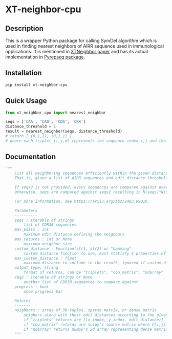 # XT-neighbor-cpu

## Description
This is a wrapper Python package for calling SymDel algorithm which is used in finding nearest neighbors of AIRR sequence used in immunological applications. It is mentioned in [XTNeighbor paper](https://arxiv.org/abs/2403.09010) and has its actual implementation in [Pyrepseq package](https://github.com/andim/pyrepseq).

## Installation
```bash
pip install xt-neighbor-cpu
```

## Quick Usage
```python
from xt_neighbor_cpu import nearest_neighbor

seqs = ['CAA', 'CAD', 'CDA', 'CKK']
distance_threshold = 1
result = nearest_neighbor(seqs, distance_threshold)
# return [ (0,1,1), (0,2,1) ]
# where each triplet (i,j,d) represents the sequence index i,j and their edit distance d.
```

## Documentation
```python
"""
    List all neighboring sequences efficiently within the given distance using SymDel algorithm.
    That is, given a list of AIRR sequences and edit distance threshold, find all pairs of sequences that have their edit distance smaller or equal to the threshold.

    If seqs2 is not provided, every sequences are compared against every other sequences resulting in N(seqs)**2 combinations.
    Otherwise, seqs are compared against seqs2 resulting in N(seqs)*N(seqs2) combinations.

    For more information, see https://arxiv.org/abs/2403.09010.

    Parameters
    ----------
    seqs : iterable of strings
        list of CDR3B sequences
    max_edits : int
        maximum edit distance defining the neighbors
    max_returns : int or None
        maximum neighbor size
    custom_distance : Function(str1, str2) or "hamming"
        custom distance function to use, must statisfy 4 properties of distance (https://en.wikipedia.org/wiki/Distance#Mathematical_formalization)
    max_custom_distance : float
        maximum distance to include in the result, ignored if custom distance is not supplied
    output_type: string
        format of returns, can be "triplets", "coo_matrix", "ndarray"
    seq2 : iterable of strings or None
        another list of CDR3B sequences to compare against
    progress : bool
        show progress bar

    Returns
    -------
    neighbors : array of 3D-tuples, sparse matrix, or dense matrix
        neigbors along with their edit distances according to the given output_type
        if "triplets" returns are [(x_index, y_index, edit_distance)]
        if "coo_matrix" returns are scipy's sparse matrix where C[i,j] = distance(X_i, X_j) or 0 if not neighbor
        if "ndarray" returns numpy's 2d array representing dense matrix
    """
```
